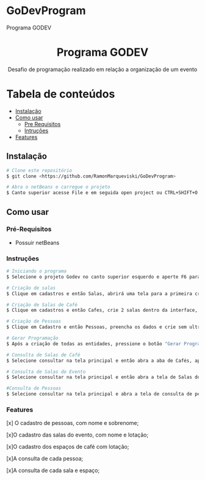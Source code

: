 # GoDevProgram
Programa GODEV
<h1 align="center">Programa GODEV</h1>

<p align="center">Desafio de programação realizado em relação a organização de um evento</p>

Tabela de conteúdos
=================
<!--ts-->
   * [Instalação](#instalacao)
   * [Como usar](#comousar)
      * [Pre Requisitos](#prerequisitos)
      * [Intruções](#instrucoes)
   * [Features](#features-)
<!--te-->

## Instalação
```bash
# Clone este repositório
$ git clone <https://github.com/RamonMarqueviski/GoDevProgram>

# Abra o netBeans e carregue o projeto
$ Canto superior acesse File e em seguida open project ou CTRL+SHIFT+O e então seleciona o projeto.
```
## Como usar
### Pré-Requisitos 
* Possuir netBeans

### Instruções
```bash
# Iniciando o programa
$ Selecione o projeto Godev no canto superior esquerdo e aperte F6 para rodar o projeto.

# Criação de salas
$ Clique em cadastros e então Salas, abrirá uma tela para a primeira criação, coloque os dados necessários, criando no mínimo 2 salas e depois no botão voltar, voltando a tela principal.

# Criação de Salas de Café
$ Clique em cadastros e então Cafes, crie 2 salas dentro da interface, colocando o nome e sua lotação,crie 2 como é requisitado no exercicio e após isso retorne a tela principal.

# Criação de Pessoas
$ Clique em Cadastro e então Pessoas, preencha os dados e crie sem ultrapassar o tamanho total de todas as salas.

# Gerar Programação
$ Após a criação de todas as entidades, pressione o botão "Gerar Programação" no centro da tela principal.

# Consulta de Salas de Café
$ Selecione consultar na tela principal e então abra a aba de Cafés, após isso, insira o nome da sala que deseja procurar e pressione buscar.

# Consulta de Salas do Evento
$ Selecione consultar na tela principal e então abra a tela de Salas do evento, então, insira o nome da sala que deseja procurar e pressione buscar.

#Consulta de Pessoas
$ Selecione consultar na tela principal e abra a tela de consulta de pessoas, insira o nome e sobrenome, ou apenas nome ou sobrenome para procurar, após os dados preenchidos, pressione buscar.
```

### Features
[x] O cadastro de pessoas, com nome e sobrenome;

[x]O cadastro das salas do evento, com nome e lotação;

[x]O cadastro dos espaços de café com lotação;

[x]A consulta de cada pessoa;

[x]A consulta de cada sala e espaço;




